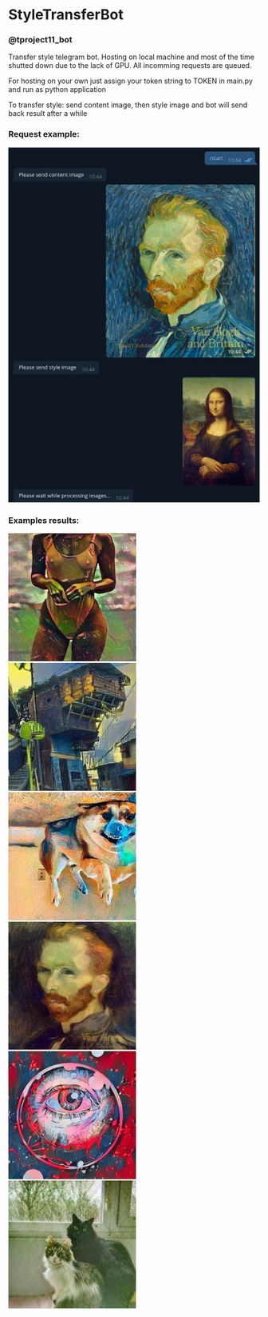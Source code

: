 # StyleTransferBot

### @tproject11_bot

Transfer style telegram bot. Hosting on local machine and most of the time shutted down due to the lack of GPU.
All incomming requests are queued.

For hosting on your own just assign your token string to TOKEN in main.py and run as python application 


To transfer style: send content image, then style image and bot will send back result after a while

### Request example:

![Example](resources/Screenshot_2020-06-13_12-10-08.png)

### Examples results:

![Result_1](resources/photo_2020-06-13_12-02-04.jpg)![Result_2](resources/photo_2020-06-13_12-01-56.jpg)![Result_3](resources/photo_2020-06-13_12-01-51.jpg)![Result_5](resources/photo_2020-06-13_12-01-21.jpg)![Result_6](resources/photo_2020-06-13_12-06-54.jpg)![Result_6](resources/photo_2020-06-13_12-07-14.jpg)

